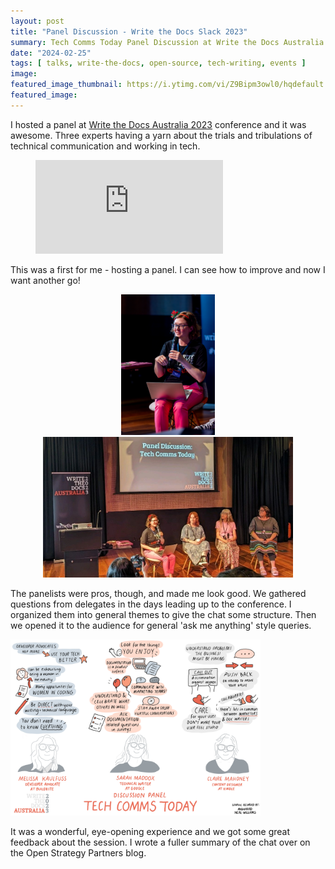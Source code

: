 ```yaml
---
layout: post
title: "Panel Discussion - Write the Docs Slack 2023"
summary: Tech Comms Today Panel Discussion at Write the Docs Australia 2023
date: "2024-02-25"
tags: [ talks, write-the-docs, open-source, tech-writing, events ]
image: 
featured_image_thumbnail: https://i.ytimg.com/vi/Z9Bipm3owl0/hqdefault.jpg
featured_image: 
---
```


I hosted a panel at [Write the Docs Australia 2023](https://www.writethedocs.org/conf/australia/2023/) conference and it was awesome. Three experts having a yarn about the trials and tribulations of technical communication and working in tech.
 
<!-- blank line -->
<figure class="video_container">
  <iframe src="https://www.youtube.com/embed/Z9Bipm3owl0" frameborder="0" allowfullscreen="true"> </iframe>
</figure>
<!-- blank line -->

This was a first for me - hosting a panel. I can see how to improve and now I want another go!

<p align="center"><img src="/assets/images/PanelHost.jpg" alt="flicstar hosting a panel" width="150" hspace="20"/><img src="/assets/images/paneldiscussion.jpg" alt="the panel" width="400" />   </p>

The panelists were pros, though, and made me look good. We gathered questions from delegates in the days leading up to the conference. I organized them into general themes to give the chat some structure. Then we opened it to the audience for general 'ask me anything' style queries. 


<img src="/assets/images/panelsketchnote.jpg" alt="panel sketchnote" width="400" />

It was a wonderful, eye-opening experience and we got some great feedback about the session. I wrote a fuller summary of the chat over on the Open Strategy Partners blog. 
